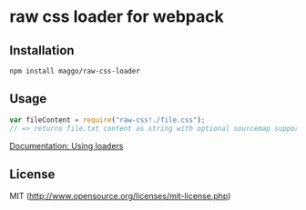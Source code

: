 # raw css loader for webpack

## Installation

`npm install maggo/raw-css-loader`

## Usage

``` javascript
var fileContent = require("raw-css!./file.css");
// => returns file.txt content as string with optional sourcemap support
```

[Documentation: Using loaders](http://webpack.github.io/docs/using-loaders.html)

## License

MIT (http://www.opensource.org/licenses/mit-license.php)
